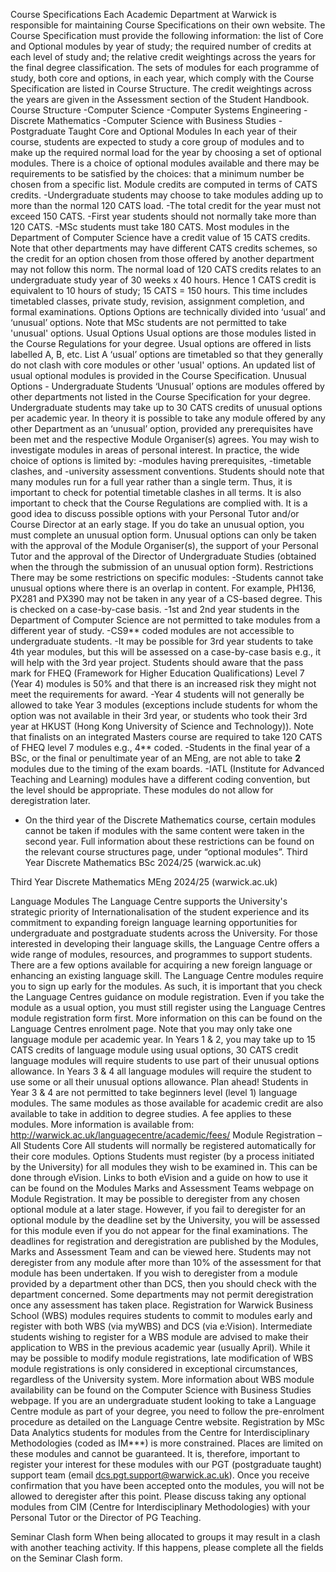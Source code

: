 Course Specifications
Each Academic Department at Warwick is responsible for maintaining Course Specifications on their own website. The Course Specification must provide the following information: the list of Core and Optional modules by year of study; the required number of credits at each level of study and; the relative credit weightings across the years for the final degree classification.
The sets of modules for each programme of study, both core and options, in each year, which comply with the Course Specification are listed in Course Structure. The credit weightings across the years are given in the Assessment section of the Student Handbook.
Course Structure
-Computer Science
-Computer Systems Engineering
-Discrete Mathematics
-Computer Science with Business Studies
-Postgraduate Taught 
Core and Optional Modules
In each year of their course, students are expected to study a core group of modules and to make up the required normal load for the year by choosing a set of optional modules. There is a choice of optional modules available and there may be requirements to be satisfied by the choices: that a minimum number be chosen from a specific list. Module credits are computed in terms of CATS credits.
-Undergraduate students may choose to take modules adding up to more than the normal 120 CATS load.
-The total credit for the year must not exceed 150 CATS.
-First year students should not normally take more than 120 CATS.
-MSc students must take 180 CATS.
Most modules in the Department of Computer Science have a credit value of 15 CATS credits. Note that other departments may have different CATS credits schemes, so the credit for an option chosen from those offered by another department may not follow this norm.
The normal load of 120 CATS credits relates to an undergraduate study year of 30 weeks x 40 hours. Hence 1 CATS credit is equivalent to 10 hours of study; 15 CATS = 150 hours. This time includes timetabled classes, private study, revision, assignment completion, and formal examinations.
Options
Options are technically divided into ‘usual’ and ‘unusual’ options. Note that MSc students are not permitted to take 'unusual' options.
Usual Options
Usual options are those modules listed in the Course Regulations for your degree. Usual options are offered in lists labelled A, B, etc. List A ‘usual’ options are timetabled so that they generally do not clash with core modules or other 'usual' options. An updated list of usual optional modules is provided in the Course Specification.
Unusual Options - Undergraduate Students
‘Unusual’ options are modules offered by other departments not listed in the Course Specification for your degree. Undergraduate students may take up to 30 CATS credits of unusual options per academic year. In theory it is possible to take any module offered by any other Department as an ‘unusual’ option, provided any prerequisites have been met and the respective Module Organiser(s) agrees. You may wish to investigate modules in areas of personal interest. In practice, the wide choice of options is limited by:
-modules having prerequisites,
-timetable clashes, and
-university assessment conventions.
Students should note that many modules run for a full year rather than a single term. Thus, it is important to check for potential timetable clashes in all terms. It is also important to check that the Course Regulations are complied with. It is a good idea to discuss possible options with your Personal Tutor and/or Course Director at an early stage. If you do take an unusual option, you must complete an unusual option form. Unusual options can only be taken with the approval of the Module Organiser(s), the support of your Personal Tutor and the approval of the Director of Undergraduate Studies (obtained when the through the submission of an unusual option form).
Restrictions
There may be some restrictions on specific modules:
-Students cannot take unusual options where there is an overlap in content. For example, PH136, PX281 and PX390 may not be taken in any year of a CS-based degree. This is checked on a case-by-case basis.
-1st and 2nd year students in the Department of Computer Science are not permitted to take modules from a different year of study.
-CS9** coded modules are not accessible to undergraduate students.
-It may be possible for 3rd year students to take 4th year modules, but this will be assessed on a case-by-case basis e.g., it will help with the 3rd year project. Students should aware that the pass mark for FHEQ (Framework for Higher Education Qualifications) Level 7 (Year 4) modules is 50% and that there is an increased risk they might not meet the requirements for award.
-Year 4 students will not generally be allowed to take Year 3 modules (exceptions include students for whom the option was not available in their 3rd year, or students who took their 3rd year at HKUST (Hong Kong University of Science and Technology)). Note that finalists on an integrated Masters course are required to take 120 CATS of FHEQ level 7 modules e.g., 4** coded.
-Students in the final year of a BSc, or the final or penultimate year of an MEng, are not able to take **2** modules due to the timing of the exam boards.
-IATL (Institute for Advanced Teaching and Learning) modules have a different coding convention, but the level should be appropriate. These modules do not allow for deregistration later.
- On the third year of the Discrete Mathematics course, certain modules cannot be taken if modules with the same content were taken in the second year. Full information about these restrictions can be found on the relevant course structures page, under “optional modules”.
Third Year Discrete Mathematics BSc 2024/25 (warwick.ac.uk)

Third Year Discrete Mathematics MEng 2024/25 (warwick.ac.uk)

Language Modules
The Language Centre supports the University's strategic priority of Internationalisation of the student experience and its commitment to expanding foreign language learning opportunities for undergraduate and postgraduate students across the University. For those interested in developing their language skills, the Language Centre offers a wide range of modules, resources, and programmes to support students. There are a few options available for acquiring a new foreign language or enhancing an existing language skill.
The Language Centre modules require you to sign up early for the modules. As such, it is important that you check the Language Centres guidance on module registration. Even if you take the module as a usual option, you must still register using the Language Centres module registration form first. More information on this can be found on the Language Centres enrolment page.
Note that you may only take one language module per academic year. In Years 1 & 2, you may take up to 15 CATS credits of language module using usual options, 30 CATS credit language modules will require students to use part of their unusual options allowance. In Years 3 & 4 all language modules will require the student to use some or all their unusual options allowance.
Plan ahead! Students in Year 3 & 4 are not permitted to take beginners level (level 1) language modules. The same modules as those available for academic credit are also available to take in addition to degree studies. A fee applies to these modules. More information is available from: http://warwick.ac.uk/languagecentre/academic/fees/ 
Module Registration – All Students
Core
All students will normally be registered automatically for their core modules.
Options
Students must register (by a process initiated by the University) for all modules they wish to be examined in. This can be done through eVision. Links to both eVision and a guide on how to use it can be found on the Modules Marks and Assessment Teams webpage on Module Registration. It may be possible to deregister from any chosen optional module at a later stage. However, if you fail to deregister for an optional module by the deadline set by the University, you will be assessed for this module even if you do not appear for the final examinations.
The deadlines for registration and deregistration are published by the Modules, Marks and Assessment Team and can be viewed here.
Students may not deregister from any module after more than 10% of the assessment for that module has been undertaken.
If you wish to deregister from a module provided by a department other than DCS, then you should check with the department concerned. Some departments may not permit deregistration once any assessment has taken place.
Registration for Warwick Business School (WBS) modules requires students to commit to modules early and register with both WBS (via myWBS) and DCS (via e:Vision).
Intermediate students wishing to register for a WBS module are advised to make their application to WBS in the previous academic year (usually April). While it may be possible to modify module registrations, late modification of WBS module registrations is only considered in exceptional circumstances, regardless of the University system. More information about WBS module availability can be found on the Computer Science with Business Studies webpage.
If you are an undergraduate student looking to take a Language Centre module as part of your degree, you need to follow the pre-enrolment procedure as detailed on the Language Centre website.
Registration by MSc Data Analytics students for modules from the Centre for Interdisciplinary Methodologies (coded as IM***) is more constrained. Places are limited on these modules and cannot be guaranteed. It is, therefore, important to register your interest for these modules with our PGT (postgraduate taught) support team (email dcs.pgt.support@warwick.ac.uk). Once you receive confirmation that you have been accepted onto the modules, you will not be allowed to deregister after this point. Please discuss taking any optional modules from CIM (Centre for Interdisciplinary Methodologies) with your Personal Tutor or the Director of PG Teaching.

Seminar Clash form
When being allocated to groups it may result in a clash with another teaching activity. If this happens, please complete all the fields on the Seminar Clash form.